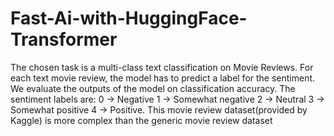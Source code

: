 # Fast-Ai-with-HuggingFace-Transformer
The chosen task is a multi-class text classification on Movie Reviews. For each text movie review, the model has to predict a label for the sentiment. We evaluate the outputs of the model on classification accuracy. The sentiment labels are:  0 → Negative 1 → Somewhat negative 2 → Neutral 3 → Somewhat positive 4 → Positive. This movie review dataset(provided by Kaggle) is more complex than the generic movie review dataset
